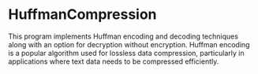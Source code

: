 # HuffmanCompression
This program implements Huffman encoding and decoding techniques along with an option for decryption without encryption. Huffman encoding is a popular algorithm used for lossless data compression, particularly in applications where text data needs to be compressed efficiently.
